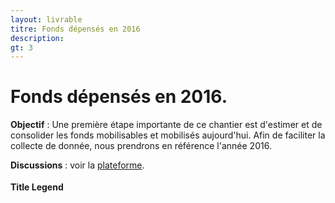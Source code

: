 ```yaml
---
layout: livrable
titre: Fonds dépensés en 2016
description: 
gt: 3
---
```


<h1>Fonds dépensés en 2016.</h1>

<div class="jumbotron">
  <p><b>Objectif</b> : Une première étape importante de ce chantier est d'estimer et de consolider les fonds mobilisables et mobilisés aujourd'hui. Afin de faciliter la collecte de donnée, nous prendrons en référence l'année 2016.</p>
   <p><b>Discussions</b> : voir la <a href="https://strategie.societenumerique.gouv.fr/topic/25/recensement-des-fonds-effectivement-d%C3%A9pens%C3%A9s-en-2016">plateforme</a>.</p>
</div>



<style>
#chart {
  max-width: 100%;
  overflow:auto;
}

text {
  pointer-events: none;
}

.grandparent text {
  font-weight: bold;
}

rect {
  stroke: #fff;
  stroke-width: 1px;
}

rect.parent,
.grandparent rect {
  stroke-width: 2px;
}

.grandparent:hover rect {
  fill: darkgrey;
}

.children rect.parent,
.grandparent rect {
  cursor: pointer;
}

.children rect.child {
  opacity: 0;
}

.children rect.parent {
}

.children:hover rect.child {
  opacity: 1;
  stroke-width: 1px;
}

.children:hover rect.parent {
  opacity: 0;
}

.legend {
  margin-bottom:8px !important;
}

.legend rect {
  stroke-width: 0px;
}

.legend text {
  text-anchor: middle;
  pointer-events: auto;
  font-size: 13px;
  font-family: sans-serif;
  fill: black;
}

.form-group {
	text-align:left;
}

.textdiv {
    font-family: "Open Sans",Helvetica,Arial,sans-serif;
    font-size: 14px;
    padding: 7px;
	cursor: pointer;
	overflow:none;
}

.textdiv .title {
    font-size: 102%;
    font-weight: bold;
    margin-top: 8px;
	font-size:11px !important;
}

.textdiv p{
	line-height: 13px;
	margin:0 0 4px !important;
	padding:0px;
	font-size:10px !important;
}

</style>

<p id="chart"></p>

<div class="col-md-23 legend" style="margin-top:-10px;margin-bottom:0px;">
	<strong>Title Legend</strong>
	<div id="legend"></div>
</div>

<script type="text/javascript" src="http://d3js.org/d3.v3.min.js"></script>
<script type="text/javascript">

	// Largeur de la width
	var obj = document.getElementById('chart');
	var divWidth = obj.offsetWidth;

	var margin = {top: 30, right: 0, bottom: 20, left: 0},
		width = divWidth -25,
		height = 540 - margin.top - margin.bottom,
		formatNumber = d3.format(",%"),
		colorDomain = [-.1, 0, .1],
		colorRange = ['#dda8db', '#ebf2f7', '#9cbdd9'],
		transitioning;

	// sets x and y scale to determine size of visible boxes
	var x = d3.scale.linear()
		.domain([0, width])
		.range([0, width]);

	var y = d3.scale.linear()
		.domain([0, height])
		.range([0, height]);

	// adding a color scale
	var color = d3.scale.linear()
		.domain(colorDomain)
		.range(colorRange);

	// introduce color scale here
	var treemap = d3.layout.treemap()
		.children(function(d, depth) { return depth ? null : d._children; })
		.sort(function(a, b) { return a.value - b.value; })
		.ratio(height / width * 0.5 * (1 + Math.sqrt(5)))
		.round(false);

	var svg = d3.select("#chart").append("svg")
		.attr("width", width + margin.left + margin.right)
		.attr("height", height + margin.bottom + margin.top)
		.style("margin-left", -margin.left + "px")
		.style("margin.right", -margin.right + "px")
	  .append("g")
		.attr("transform", "translate(" + margin.left + "," + margin.top + ")")
		.style("shape-rendering", "crispEdges");

	var grandparent = svg.append("g")
		.attr("class", "grandparent");

	grandparent.append("rect")
		.attr("y", -margin.top)
		.attr("width", width)
		.attr("height", margin.top);

	grandparent.append("text")
		.attr("x", 6)
		.attr("y", 6 - margin.top)
		.attr("dy", ".75em");
		
	var legend = d3.select("#legend").append("svg")
	  .attr("width", width + margin.left + margin.right)
	  .attr("height", 30)
	  .attr('class', 'legend')
	  .selectAll("g")
		  .data([0,1,2,3,4,5,6,7,8,9,10,11,12,13,14,15,16,17,18])
		  //.data([0,2,4,5,8,9,10,11,12,14,16,18])
		  .enter()
		  .append('g')

	// functions
	function initialize(root) {
		root.x = root.y = 0;
		root.dx = width;
		root.dy = height;
		root.depth = 0;
	  }

	  // Aggregate the values for internal nodes. This is normally done by the
	  // treemap layout, but not here because of our custom implementation.
	  // We also take a snapshot of the original children (_children) to avoid
	  // the children being overwritten when when layout is computed.
	  function accumulate(d) {
		return (d._children = d.children)
		  // recursion step, note that p and v are defined by reduce
			? d.value = d.children.reduce(function(p, v) {return p + accumulate(v); }, 0)
			: d.value;
	  }

	  // Compute the treemap layout recursively such that each group of siblings
	  // uses the same size (1×1) rather than the dimensions of the parent cell.
	  // This optimizes the layout for the current zoom state. Note that a wrapper
	  // object is created for the parent node for each group of siblings so that
	  // the parent’s dimensions are not discarded as we recurse. Since each group
	  // of sibling was laid out in 1×1, we must rescale to fit using absolute
	  // coordinates. This lets us use a viewport to zoom.
	  function layout(d) {
		if (d._children) {
		  // treemap nodes comes from the treemap set of functions as part of d3
		  treemap.nodes({_children: d._children});
		  d._children.forEach(function(c) {
			c.x = d.x + c.x * d.dx;
			c.y = d.y + c.y * d.dy;
			c.dx *= d.dx;
			c.dy *= d.dy;
			c.parent = d;
			// recursion
			layout(c);
		  });
		}
	  }

	function colorIncrements(d){
		return (colorDomain[colorDomain.length - 1] - colorDomain[0])/18*d + colorDomain[0];
	}

	legend.append("rect")
		.attr("x", function(d){return margin.left + d * 35})
		.attr("y", 0)
		.attr("fill", function(d) {return color(colorIncrements(d))})
		.attr('width', '35px')
		.attr('height', '40px')

	legend.append("text")
			.text(function(d){return formatNumber(colorIncrements(d))})
			.attr('y', 20)
			.attr('x', function(d){return margin.left + d * 35 + 20});

	// determines if white or black will be better contrasting color
	function getContrast50(hexcolor){
		return (parseInt(hexcolor.replace('#', ''), 16) > 0xffffff/3) ? 'black':'white';
	}

	d3.json("https://societenumerique.github.io/strategie/budget-data.json", function(root) {
	  console.log(root)
	  initialize(root);
	  accumulate(root);
	  layout(root);
	  display(root);

	  function display(d) {
		grandparent
			.datum(d.parent)
			.on("click", transition)
		    .select("text")
			.text(name(d))

		// color header based on grandparent's rate
		grandparent
		  .datum(d.parent)
		  .select("rect")
		  .attr("fill", function(){console.log(color(d.rate)); return color(d['rate'])})

		var g1 = svg.insert("g", ".grandparent")
			.datum(d)
			.attr("class", "depth");

		var g = g1.selectAll("g")
			.data(d._children)
		    .enter().append("g");

		g.filter(function(d) { return d._children; })
			.classed("children", true)
			.on("click", transition);

		g.selectAll(".child")
			.data(function(d) { return d._children || [d]; })
		  .enter().append("rect")
			.attr("class", "child")
			.call(rect);

			
		g.append("rect")
			.attr("class", "parent")
			.call(rect)
		  .append("title");
		
		/* Adding a foreign object instead of a text object, allows for text wrapping */
		g.append("foreignObject")
				.call(rect)
				/* open new window based on the json's URL value for leaf nodes */
				/* Firefox displays this on top 
				.on("click", function(d) { 
					if(!d.children){
						window.open(d.url); 
				}
			})*/
			.attr("class","foreignobj")
			.append("xhtml:div") 
			.attr("dy", ".75em")
			.html(function(d) { return '' +
				' <p class="title"> ' + d.name + '</p>' + 
				' <p> En 2014 : ' + d3.round(d.value,2) + ' Million(s) d\047euros </p>' + 
				' <p> 2013/2014 : ' + formatNumber(d.rate); 
				;})
			.attr("class","textdiv"); //textdiv class allows us to style the text easily with CSS

		function transition(d) {
		  if (transitioning || !d) return;
		  transitioning = true;

		  var g2 = display(d),
			  t1 = g1.transition().duration(650),
			  t2 = g2.transition().duration(650);

		  // Update the domain only after entering new elements.
		  x.domain([d.x, d.x + d.dx]);
		  y.domain([d.y, d.y + d.dy]);

		  // Enable anti-aliasing during the transition.
		  svg.style("shape-rendering", null);

		  // Draw child nodes on top of parent nodes.
		  svg.selectAll(".depth").sort(function(a, b) { return a.depth - b.depth; });

		  // Fade-in entering text.
		  g2.selectAll("text").style("fill-opacity", 0);
		  g2.selectAll("foreignObject div").style("display", "none"); /*added*/

		  // Transition to the new view.
		  t1.selectAll("text").call(text).style("fill-opacity", 0);
		  t2.selectAll("text").call(text).style("fill-opacity", 1);
		  t1.selectAll("rect").call(rect);
		  t2.selectAll("rect").call(rect);
		  
		  /* Foreign object */
		  t1.selectAll(".textdiv").style("display", "none"); /* added */
		  t1.selectAll(".foreignobj").call(foreign); /* added */
		  t2.selectAll(".textdiv").style("display", "block"); /* added */
		  t2.selectAll(".foreignobj").call(foreign); /* added */ 			

		  // Remove the old node when the transition is finished.
		  t1.remove().each("end", function() {
			svg.style("shape-rendering", "crispEdges");
			transitioning = false;
		  });
		}

		return g;
	  }

  	function text(text) {
		text.attr("x", function(d) { return x(d.x) + 6; })
		.attr("y", function(d) { return y(d.y) + 6; });
	}
		
	  function rect(rect) {
		rect.attr("x", function(d) { return x(d.x); })
			.attr("y", function(d) { return y(d.y); })
			.attr("width", function(d) { return x(d.x + d.dx) - x(d.x); })
			.attr("height", function(d) { return y(d.y + d.dy) - y(d.y); })
			.attr("fill", function(d){return color(parseFloat(d.rate));});
	  }

	  function foreign(foreign){ /* added */
			foreign.attr("x", function(d) { return x(d.x); })
			.attr("y", function(d) { return y(d.y); })
			.attr("width", function(d) { return x(d.x + d.dx) - x(d.x); })
			.attr("height", function(d) { return y(d.y + d.dy) - y(d.y); });
		}
		
	  function name(d) {
		return d.parent
			? "Budget du Département" + " - " + d.name + " -  Cliquez ici pour dézoomer"
			: "Budget du Département - Cliquez pour zoomer";
	  }
	  
	  function nameSave(d) {
		return d.parent
			? name(d.parent) + " - " + d.name + " -  Cliquez ici pour dézoomer"
			: d.name;
	  }
	  
	});

</script>
